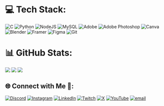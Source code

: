 

# 💻 Tech Stack:
![C](https://img.shields.io/badge/c-%2300599C.svg?style=flat-square&logo=c&logoColor=white) ![Python](https://img.shields.io/badge/python-3670A0?style=flat-square&logo=python&logoColor=ffdd54) ![NodeJS](https://img.shields.io/badge/node.js-6DA55F?style=flat-square&logo=node.js&logoColor=white) ![MySQL](https://img.shields.io/badge/mysql-4479A1.svg?style=flat-square&logo=mysql&logoColor=white) ![Adobe](https://img.shields.io/badge/adobe-%23FF0000.svg?style=flat-square&logo=adobe&logoColor=white) ![Adobe Photoshop](https://img.shields.io/badge/adobe%20photoshop-%2331A8FF.svg?style=flat-square&logo=adobe%20photoshop&logoColor=white) ![Canva](https://img.shields.io/badge/Canva-%2300C4CC.svg?style=flat-square&logo=Canva&logoColor=white) ![Blender](https://img.shields.io/badge/blender-%23F5792A.svg?style=flat-square&logo=blender&logoColor=white) ![Framer](https://img.shields.io/badge/Framer-black?style=flat-square&logo=framer&logoColor=blue) ![Figma](https://img.shields.io/badge/figma-%23F24E1E.svg?style=flat-square&logo=figma&logoColor=white) ![Git](https://img.shields.io/badge/git-%23F05033.svg?style=flat-square&logo=git&logoColor=white)
# 📊 GitHub Stats:
![](https://github-readme-stats.vercel.app/api?username=k3sk&theme=transparent&hide_border=true&include_all_commits=false&count_private=true)
![](https://github-readme-streak-stats.herokuapp.com/?user=k3sk&theme=transparent&hide_border=true)
![](https://github-readme-stats.vercel.app/api/top-langs/?username=k3sk&theme=transparent&hide_border=true&include_all_commits=false&count_private=true&layout=compact)

## 🌐 Connect with Me 🎀:
[![Discord](https://img.shields.io/badge/Discord-%237289DA.svg?logo=discord&logoColor=white)](https://discord.gg/vertz_ftw) [![Instagram](https://img.shields.io/badge/Instagram-%23E4405F.svg?logo=Instagram&logoColor=white)](https://instagram.com/i_need_a_tank_) [![LinkedIn](https://img.shields.io/badge/LinkedIn-%230077B5.svg?logo=linkedin&logoColor=white)](https://linkedin.com/in/chsoumya) [![Twitch](https://img.shields.io/badge/Twitch-%239146FF.svg?logo=Twitch&logoColor=white)](https://twitch.tv/mr_kresky) [![X](https://img.shields.io/badge/X-black.svg?logo=X&logoColor=white)](https://x.com/Kresky_kky) [![YouTube](https://img.shields.io/badge/YouTube-%23FF0000.svg?logo=YouTube&logoColor=white)](https://youtube.com/@@KreskyYT) [![email](https://img.shields.io/badge/Email-D14836?logo=gmail&logoColor=white)](mailto:chongthamftw@gmail.com) 

